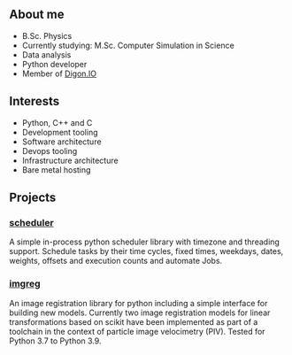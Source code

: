## About me

+ B.Sc. Physics
+ Currently studying: M.Sc. Computer Simulation in Science
+ Data analysis
+ Python developer
+ Member of [Digon.IO](https://github.com/DigonIO)

## Interests

+ Python, C++ and C
+ Development tooling
+ Software architecture
+ Devops tooling
+ Infrastructure architecture
+ Bare metal hosting

## Projects

###  [scheduler](https://github.com/DigonIO/scheduler)

A simple in-process python scheduler library with timezone and threading support. Schedule tasks by their time cycles, fixed times, weekdays, dates, weights, offsets and execution counts and automate Jobs.

###  [imgreg](https://github.com/DigonIO/imgreg)

An image registration library for python including a simple interface for building new models. Currently two image registration models for linear transformations based on scikit have been implemented as part of a toolchain in the context of particle image velocimetry (PIV). Tested for Python 3.7 to Python 3.9.
